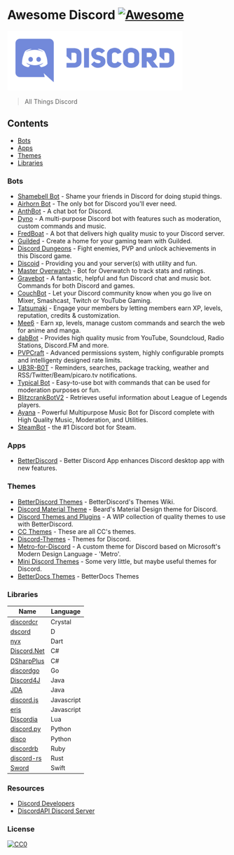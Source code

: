 # Awesome Discord [![Awesome](https://cdn.rawgit.com/sindresorhus/awesome/d7305f38d29fed78fa85652e3a63e154dd8e8829/media/badge.svg)](https://github.com/sindresorhus/awesome)

[<img src="discord-logo.svg" width="400">](https://discordapp.com)

> All Things Discord

## Contents
- [Bots](#bots)
- [Apps](#apps)
- [Themes](#themes)
- [Libraries](#libraries)

### Bots
- [Shamebell Bot](https://shamebellbot.com) - Shame your friends in Discord for doing stupid things.
- [Airhorn Bot](https://airhorn.solutions) - The only bot for Discord you'll ever need.
- [AnthBot](http://www.ingmferrer.com.ve/anthbot/en) - A chat bot for Discord.
- [Dyno](https://www.dynobot.net) - A multi-purpose Discord bot with features such as moderation, custom commands and music.
- [FredBoat](https://docs.fredboat.com) - A bot that delivers high quality music to your Discord server.
- [Guilded](https://www.guilded.gg) - Create a home for your gaming team with Guilded.
- [Discord Dungeons](https://discorddungeons.me) - Fight enemies, PVP and unlock achievements in this Discord game.
- [Discoid](http://x-v0x.rhcloud.com/discoid) - Providing you and your server(s) with utility and fun.
- [Master Overwatch](https://masteroverwatch.com/discord) - Bot for Overwatch to track stats and ratings.
- [Gravebot](https://github.com/Gravebot/Gravebot) - A fantastic, helpful and fun Discord chat and music bot. Commands for both Discord and games. 
- [CouchBot](http://couchbot.io) - Let your Discord community know when you go live on Mixer, Smashcast, Twitch or YouTube Gaming.
- [Tatsumaki](https://www.tatsumaki.xyz) - Engage your members by letting members earn XP, levels, reputation, credits & customization.
- [Mee6](https://mee6.xyz/about) - Earn xp, levels, manage custom commands and search the web for anime and manga. 
- [dabBot](https://dabbot.org) - Provides high quality music from YouTube, Soundcloud, Radio Stations, Discord.FM and more. 
- [PVPCraft](https://bot.pvpcraft.ca) - Advanced permissions system, highly configurable prompts and intelligenty designed rate limits.
- [UB3R-B0T](https://ub3r-b0t.com) - Reminders, searches, package tracking, weather and RSS/Twitter/Beam/picaro.tv notifications.
- [Typical Bot](https://typicalbot.com) - Easy-to-use bot with commands that can be used for moderation purposes or fun.
- [BlitzcrankBotV2](https://superfrosty.github.io/BlitzcrankBotV2) - Retrieves useful information about League of Legends players.
- [Ayana](https://ayana.io) - Powerful Multipurpose Music Bot for Discord complete with High Quality Music, Moderation, and Utilities.
- [SteamBot](http://steambot.site) - the #1 Discord bot for Steam.
### Apps
- [BetterDiscord](https://github.com/Jiiks/BetterDiscordApp) - Better Discord App enhances Discord desktop app with new features.

### Themes
- [BetterDiscord Themes](https://github.com/Jiiks/BetterDiscordApp/wiki/Themes) - BetterDiscord's Themes Wiki.
- [Discord Material Theme](http://www.beard-design.com/discord-material-theme/) - Beard's Material Design theme for Discord.
- [Discord Themes and Plugins](https://github.com/cosmicsalad/Discord-Themes-and-Plugins) - A WIP collection of quality themes to use with BetterDiscord.
- [CC Themes](https://github.com/CurimuChizu/CC-Themes) - These are all CC's themes.
- [Discord-Themes](https://github.com/0mniscient/Discord-Themes) - Themes for Discord.
- [Metro-for-Discord](https://github.com/TakosThings/Metro-for-Discord) - A custom theme for Discord based on Microsoft's Modern Design Language - 'Metro'.
- [Mini Discord Themes](https://github.com/Zerthox/Mini-Discord-Themes) - Some very little, but maybe useful themes for Discord.
- [BetterDocs Themes](https://betterdocs.net/themes.html) - BetterDocs Themes

### Libraries
| Name | Language |
| ---- | -------- |
| [discordcr](https://github.com/meew0/discordcr) | Crystal |
| [dscord](https://github.com/b1naryth1ef/dscord) | D |
| [nyx](https://github.com/Hackzzila/nyx) | Dart |
| [Discord.Net](https://github.com/RogueException/Discord.Net) | C# |
| [DSharpPlus](https://github.com/NaamloosDT/DSharpPlus) | C# |
| [discordgo](https://github.com/bwmarrin/discordgo) | Go |
| [Discord4J](https://github.com/austinv11/Discord4J) | Java |
| [JDA](https://github.com/DV8FromTheWorld/JDA) | Java |
| [discord.js](https://github.com/hydrabolt/discord.js) | Javascript |
| [eris](https://github.com/abalabahaha/eris) | Javascript |
| [Discordia](https://github.com/SinisterRectus/Discordia) | Lua |
| [discord.py](https://github.com/Rapptz/discord.py) | Python |
| [disco](https://github.com/b1naryth1ef/disco) | Python |
| [discordrb](https://github.com/meew0/discordrb) | Ruby |
| [discord-rs](https://github.com/SpaceManiac/discord-rs) | Rust |
| [Sword](https://github.com/Azoy/Sword) | Swift |

### Resources
- [Discord Developers](https://discordapp.com/developers)
- [DiscordAPI Discord Server](https://discord.gg/discord-api)

### License
[![CC0](http://mirrors.creativecommons.org/presskit/buttons/88x31/svg/cc-zero.svg)](https://creativecommons.org/publicdomain/zero/1.0/)
